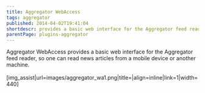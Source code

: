 ```yaml
---
title: Aggregator WebAccess
tags: aggregator
published: 2014-04-02T19:41:04
shortdescr: provides a basic web interface for the Aggregator feed reader, so one can read news articles from a mobile device or another machine
parentPage: plugins-aggregator
---
```


Aggregator WebAccess provides a basic web interface for the Aggregator
feed reader, so one can read news articles from a mobile device or
another machine.\
\
\[img\_assist|url=images/aggregator\_wa1.png|title=|align=inline|link=1|width=440\]
